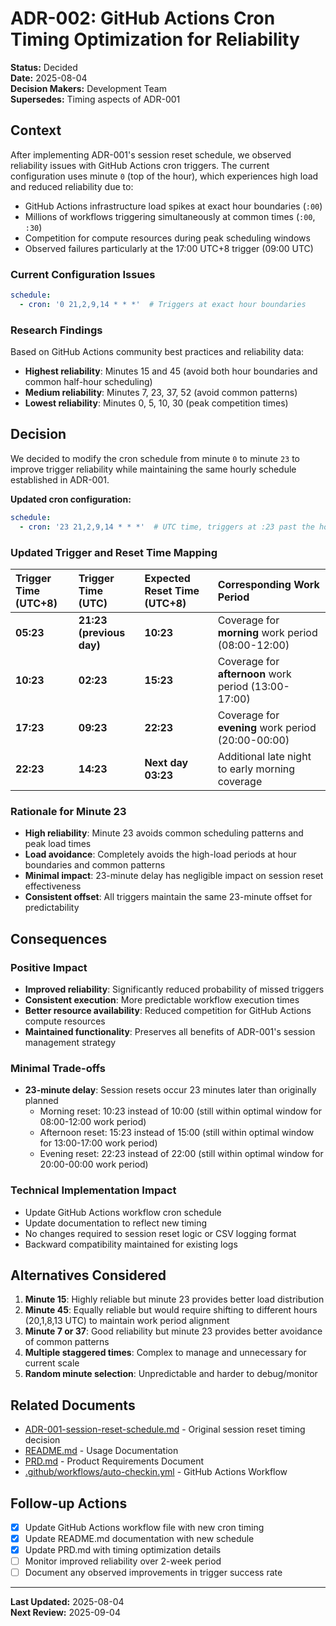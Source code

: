 # ADR-002: GitHub Actions Cron Timing Optimization for Reliability

**Status:** Decided  
**Date:** 2025-08-04  
**Decision Makers:** Development Team  
**Supersedes:** Timing aspects of ADR-001

## Context

After implementing ADR-001's session reset schedule, we observed reliability issues with GitHub Actions cron triggers. The current configuration uses minute `0` (top of the hour), which experiences high load and reduced reliability due to:

- GitHub Actions infrastructure load spikes at exact hour boundaries (`:00`)
- Millions of workflows triggering simultaneously at common times (`:00`, `:30`)
- Competition for compute resources during peak scheduling windows
- Observed failures particularly at the 17:00 UTC+8 trigger (09:00 UTC)

### Current Configuration Issues
```yaml
schedule:
  - cron: '0 21,2,9,14 * * *'  # Triggers at exact hour boundaries
```

### Research Findings
Based on GitHub Actions community best practices and reliability data:
- **Highest reliability**: Minutes 15 and 45 (avoid both hour boundaries and common half-hour scheduling)
- **Medium reliability**: Minutes 7, 23, 37, 52 (avoid common patterns)
- **Lowest reliability**: Minutes 0, 5, 10, 30 (peak competition times)

## Decision

We decided to modify the cron schedule from minute `0` to minute `23` to improve trigger reliability while maintaining the same hourly schedule established in ADR-001.

**Updated cron configuration:**
```yaml
schedule:
  - cron: '23 21,2,9,14 * * *'  # UTC time, triggers at :23 past the hour
```

### Updated Trigger and Reset Time Mapping

| Trigger Time (UTC+8) | Trigger Time (UTC) | Expected Reset Time (UTC+8) | Corresponding Work Period |
|:---|:---|:---|:---|
| **05:23** | **21:23 (previous day)** | **10:23** | Coverage for **morning** work period (08:00-12:00) |
| **10:23** | **02:23** | **15:23** | Coverage for **afternoon** work period (13:00-17:00) |
| **17:23** | **09:23** | **22:23** | Coverage for **evening** work period (20:00-00:00) |
| **22:23** | **14:23** | **Next day 03:23** | Additional late night to early morning coverage |

### Rationale for Minute 23
- **High reliability**: Minute 23 avoids common scheduling patterns and peak load times
- **Load avoidance**: Completely avoids the high-load periods at hour boundaries and common patterns
- **Minimal impact**: 23-minute delay has negligible impact on session reset effectiveness
- **Consistent offset**: All triggers maintain the same 23-minute offset for predictability

## Consequences

### Positive Impact
- **Improved reliability**: Significantly reduced probability of missed triggers
- **Consistent execution**: More predictable workflow execution times
- **Better resource availability**: Reduced competition for GitHub Actions compute resources
- **Maintained functionality**: Preserves all benefits of ADR-001's session management strategy

### Minimal Trade-offs
- **23-minute delay**: Session resets occur 23 minutes later than originally planned
  - Morning reset: 10:23 instead of 10:00 (still within optimal window for 08:00-12:00 work period)
  - Afternoon reset: 15:23 instead of 15:00 (still within optimal window for 13:00-17:00 work period)
  - Evening reset: 22:23 instead of 22:00 (still within optimal window for 20:00-00:00 work period)

### Technical Implementation Impact
- Update GitHub Actions workflow cron schedule
- Update documentation to reflect new timing
- No changes required to session reset logic or CSV logging format
- Backward compatibility maintained for existing logs

## Alternatives Considered

1. **Minute 15**: Highly reliable but minute 23 provides better load distribution
2. **Minute 45**: Equally reliable but would require shifting to different hours (20,1,8,13 UTC) to maintain work period alignment
3. **Minute 7 or 37**: Good reliability but minute 23 provides better avoidance of common patterns
4. **Multiple staggered times**: Complex to manage and unnecessary for current scale
5. **Random minute selection**: Unpredictable and harder to debug/monitor

## Related Documents

- [ADR-001-session-reset-schedule.md](./ADR-001-session-reset-schedule.md) - Original session reset timing decision
- [README.md](./README.md) - Usage Documentation  
- [PRD.md](./PRD.md) - Product Requirements Document
- [.github/workflows/auto-checkin.yml](./.github/workflows/auto-checkin.yml) - GitHub Actions Workflow

## Follow-up Actions

- [x] Update GitHub Actions workflow file with new cron timing
- [x] Update README.md documentation with new schedule
- [x] Update PRD.md with timing optimization details
- [ ] Monitor improved reliability over 2-week period
- [ ] Document any observed improvements in trigger success rate

---

**Last Updated:** 2025-08-04  
**Next Review:** 2025-09-04